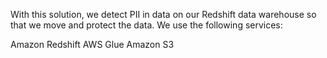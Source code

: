 With this solution, we detect PII in data on our Redshift data warehouse so that we move and protect the data. We use the following services:

Amazon Redshift 
AWS Glue 
Amazon S3